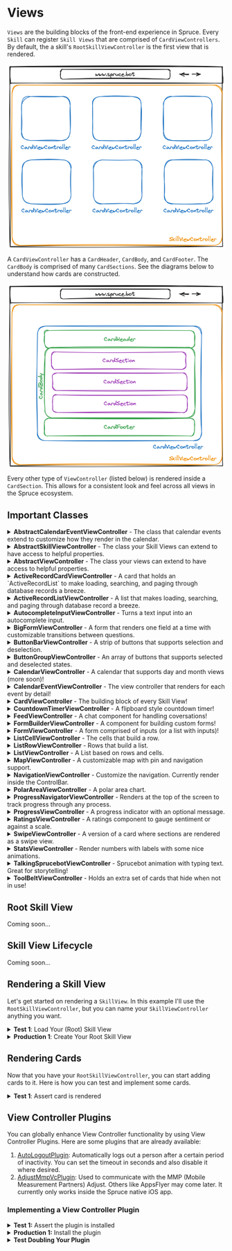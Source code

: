 # Views

`Views` are the building blocks of the front-end experience in Spruce. Every `Skill` can register `Skill Views` that are comprised of `CardViewControllers`. By default, the a skill's `RootSkillViewController` is the first view that is rendered.

<img style="margin:0 auto; display:block;" src="../../assets/img/diagrams/skill_view_with_cards.png">

A `CardViewController` has a `CardHeader`, `CardBody`, and `CardFooter`. The `CardBody` is comprised of many `CardSections`. See the diagrams below to understand how cards are constructed.

<img style="margin:0 auto; display:block;" src="../../assets/img/diagrams/skill_view_and_card.png">

Every other type of `ViewController` (listed below) is rendered inside a `CardSection`. This allows for a consistent look and feel across all views in the Spruce ecosystem.

## Important Classes

<details>

<summary><strong>AbstractCalendarEventViewController</strong> - The class that calendar events extend to customize how they render in the calendar.</summary>

Coming soon...

</details>

<details>

<summary><strong>AbstractSkillViewController</strong> - The class your Skill Views can extend to have access to helpful properties.</summary>

Coming soon...

</details>

<details>

<summary><strong>AbstractViewController</strong> - The class your views can extend to have access to helpful properties.</summary>

Coming soon...

</details>

<details>

<summary><strong>ActiveRecordCardViewController</strong> - A card that holds an `ActiveRecordList` to make loading, searching, and paging through database records a breeze.</summary>

[Storybook](https://storybook.spruce.bot/?path=/story/components-lists--active-record-list)

</details>

<details>

<summary><strong>ActiveRecordListViewController</strong> - A list that makes loading, searching, and paging through database record a breeze.</summary>

[Storybook](https://storybook.spruce.bot/?path=/story/components-lists--active-record-list)

</details>

<details>
<summary><strong>AutocompleteInputViewController</strong> - Turns a text input into an autocomplete input.</summary>

Coming soon...
</details>

<details>
<summary><strong>BigFormViewController</strong> - A form that renders one field at a time with customizable transitions between questions.</summary>

[Storybook](https://storybook.spruce.bot/?path=/story/components-big-form--big-form).
</details>

<details>
<summary><strong>ButtonBarViewController</strong> - A strip of buttons that supports selection and deselection.</summary>

[Storybook](https://storybook.spruce.bot/?path=/story/components-buttons--button-bar).
</details>

<details>
<summary><strong>ButtonGroupViewController</strong> - An array of buttons that supports selected and deselected states.</summary>

[Storybook](https://storybook.spruce.bot/?path=/story/components-buttons--single-select-group).
</details>

<details>
<summary><strong>CalendarViewController</strong> - A calendar that supports day and month views (more soon)!</summary>

[Storybook](https://storybook.spruce.bot/?path=/story/components-calendar--day-calendar).
</details>

<details>
<summary><strong>CalendarEventViewController</strong> - The view controller that renders for each event by detail!</summary>

[Storybook](https://storybook.spruce.bot/?path=/story/components-calendar--day-calendar).
</details>

<details>
<summary><strong>CardViewController</strong> - The building block of every Skill View!</summary>

[Storybook](https://storybook.spruce.bot/?path=/story/components-cards--cards).
</details>

<details>
<summary><strong>CountdownTimerViewController</strong> - A flipboard style countdown timer!</summary>

[Storybook](https://storybook.spruce.bot/?path=/story/components--countdown).
</details>

<details>
<summary><strong>FeedViewController</strong> - A chat component for handling coversations!</summary>

[Storybook](https://storybook.spruce.bot/?path=/story/components-the-feed--the-feed).
</details>

<details>
<summary><strong>FormBuilderViewController</strong> - A component for building custom forms!</summary>

[Storybook](https://storybook.spruce.bot/?path=/story/components-form-builder--form-builder).
</details>

<details>
<summary><strong>FormViewController</strong> - A form comprised of inputs (or a list with inputs)!</summary>

[Storybook](https://storybook.spruce.bot/?path=/story/components-form--all-field-types).
</details>

<details>
<summary><strong>ListCellViewController</strong> - The cells that build a row.</summary>

[Storybook](https://storybook.spruce.bot/?path=/story/components-lists--with-controller).
</details>

<details>
<summary><strong>ListRowViewController</strong> - Rows that build a list.</summary>

[Storybook](https://storybook.spruce.bot/?path=/story/components-lists--with-controller).
</details>

<details>
<summary><strong>ListViewController</strong> - A List based on rows and cells.</summary>

[Storybook](https://storybook.spruce.bot/?path=/story/components-lists--with-controller).
</details>

<details>
<summary><strong>MapViewController</strong> - A customizable map with pin and navigation support.</summary>

[Storybook](https://storybook.spruce.bot/?path=/story/components-lists--with-controller).
</details>

<details>
<summary><strong>NavigationViewController</strong> - Customize the navigation. Currently render inside the ControlBar.</summary>

[Storybook](https://storybook.spruce.bot/?path=/story/components-nav--control-bar).
</details>

<details>
<summary><strong>PolarAreaViewController</strong> - A polar area chart.</summary>

[Storybook](https://storybook.spruce.bot/?path=/story/components-reporting--polar-area).
</details>

<details>
<summary><strong>ProgressNavigatorViewController</strong> - Renders at the top of the screen to track progress through any process.</summary>

[Storybook](https://storybook.spruce.bot/?path=/story/components--progress-navigation).
</details>

<details>
<summary><strong>ProgressViewController</strong> - A progress indicator with an optional message.</summary>

[Storybook](https://storybook.spruce.bot/?path=/story/components-reporting--progress-as-grid-in-big-left).
</details>

<details>
<summary><strong>RatingsViewController</strong> - A ratings component to gauge sentiment or against a scale.</summary>

[Storybook](https://storybook.spruce.bot/?path=/story/components-form--customizable-ratings).
</details>

<details>
<summary><strong>SwipeViewController</strong> - A version of a card where sections are rendered as a swipe view.</summary>

[Storybook](https://storybook.spruce.bot/?path=/story/components-swipe--swipe).
</details>

<details>
<summary><strong>StatsViewController</strong> - Render numbers with labels with some nice animations.</summary>

[Storybook](https://storybook.spruce.bot/?path=/story/components-swipe--swipe).
</details>

<details>
<summary><strong>TalkingSprucebotViewController</strong> - Sprucebot animation with typing text. Great for storytelling!</summary>

[Storybook](https://storybook.spruce.bot/?path=/story/components-talking-sprucebot--talking-sprucebot).
</details>

<details>
<summary><strong>ToolBeltViewController</strong> - Holds an extra set of cards that hide when not in use!</summary>

[Storybook](https://storybook.spruce.bot/?path=/story/components-tool-belt-tool-belt--tool-belt).
</details>

## Root Skill View

Coming soon...

## Skill View Lifecycle

Coming soon...

## Rendering a Skill View

Let's get started on rendering a `SkillView`. In this example I'll use the `RootSkillViewController`, but you can name your `SkillViewController` anything you want.

<details>
<summary><strong>Test 1</strong>: Load Your (Root) Skill View</summary>

We'll start with the `RootSkillViewController`. All you have to do to start is try and load your Skill View and the test will fail.

```ts
@test()
protected static async canLoadRootSkillView() {
    this.views.Controller('eightbitstories.root', {}),
}
```

</details>

<details>
<summary><strong>Production 1</strong>: Create Your Root Skill View</summary>

This part is pretty easy! Run this following command and follow the instructions!

```shell
spruce create.view
```
</details>

## Rendering Cards

Now that you have your `RootSkillViewController`, you can start adding cards to it. Here is how you can test and implement some cards.

<details>
<summary><strong>Test 1</strong>: Assert card is rendered</summary>

```ts
import {
    vcAssert,
    vcPluginAssert,
} from '@sprucelabs/heartwood-view-controllers'

...

@test()
protected static async rendersExpectedCard() {
    const vc = this.views.Controller('eightbitstories.root', {})
    vcAssert.assertSkillViewRendersCard(vc, 'my-card')
}
```

</details>

## View Controller Plugins

You can globally enhance View Controller functionality by using View Controller Plugins. Here are some plugins that are already available:

1. [AutoLogoutPlugin](https://www.npmjs.com/package/@sprucelabs/spruce-heartwood-utils): Automatically logs out a person after a certain period of inactivity. You can set the timeout in seconds and also disable it where desired.
2. [AdjustMmpVcPlugin](https://www.npmjs.com/package/@sprucelabs/spruce-mmp-vc-plugin): Used to communicate with the MMP (Mobile Measurement Partners) Adjust. Others like AppsFlyer may come later. It currently only works inside the Spruce native iOS app.

### Implementing a View Controller Plugin

<details>
<summary><strong>Test 1:</strong> Assert the plugin is installed</summary>

```ts
import {
    vcAssert,
    vcPluginAssert,
} from '@sprucelabs/heartwood-view-controllers'

import { AutoLogoutPlugin } from '@sprucelabs/spruce-heartwood-utils'

@test()
protected static async autoLogoutPluginInstalled() {
    vcPluginAssert.pluginIsInstalled(
        this.views.Controller('eightbitstories.root', {}),
        'autoLogout',
        AutoLogoutPlugin
    )
}
```

> **Note**: If you are planning on using your own plugin (one that is not built yet), use it instead of `AutoLogoutPlugin` as if it exists and then begin with the productions steps below.

</details>

<details>
<summary><strong>Production 1:</strong> Install the plugin</summary>

1. Install the module that holds the plugin: `yarn add {packageName}`
2. Create the plugin: `spruce create.view.plugin`
3. Implement the plugin at `./src/viewPlugins/{pluginName}.ts`

Your plugin starts like this:

```ts
import { ViewControllerPlugin } from '@sprucelabs/heartwood-view-controllers'

export default class MyViewPlugin implements ViewControllerPlugin {
    ...
}
```

Now that plugin is created, you can import it into your test.

> **Note**: If you are using a prebuilt plugin, you would implement it like this:

```ts
export { AutoLogoutPlugin as default } from '@sprucelabs/spruce-heartwood-utils'
```

</details>

<details>
<summary><strong>Test Doubling Your Plugin</strong></summary>

You can drop in your test double using the `views` fixture on your `AbstractSpruceFixtureTest` . Here is how you may do that in your `beforeEach()`:

```ts
protected static async beforeEach() {
    await super.beforeEach()

    this.spy = new SpyPlugin()
    this.views.addPlugin('autoLogout', this.spy)
}
```

Now, in any View Controller you create, `this.plugins.autoLogout` will be the `SpyPlugin` instance.

```ts
class RootSkillView extends AbstractSkillViewController {
    public constructor(options: SkillViewControllerOptions) {
        super(options)
    }

    public async load() {
        this.plugins.autoLogout.doSomething()
    }
}
```

</details>
